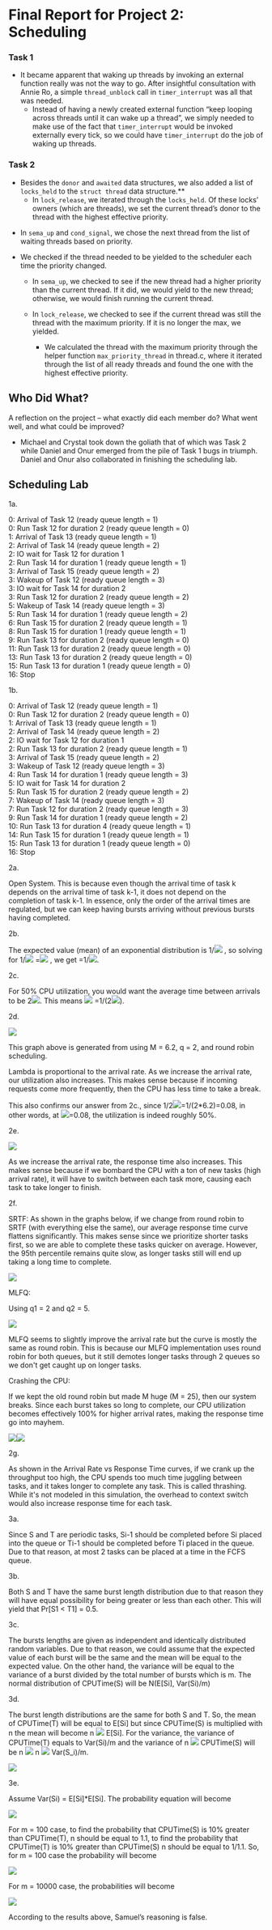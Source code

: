 
Final Report for Project 2: Scheduling
=========================================
### Task 1
*  It became apparent that waking up threads by invoking an external function really was not the way to go. After insightful consultation with Annie Ro, a simple `thread_unblock` call in `timer_interrupt` was all that was needed.
	 -  Instead of having a newly created external function “keep looping across threads until it can wake up a thread”, we simply needed to make use of the fact that `timer_interrupt` would be invoked externally every tick, so we could have `timer_interrupt` do the job of waking up threads.


### Task 2
* Besides the `donor` and `awaited` data structures, we also added a list of `locks_held` to the `struct thread` data structure.**
	* In `lock_release`, we iterated through the `locks_held`. Of these locks’ owners (which are threads), we set the current thread’s donor to the thread with the highest effective priority.
-   In `sema_up` and `cond_signal`, we chose the next thread from the list of waiting threads based on priority.

-   We checked if the thread needed to be yielded to the scheduler each time the priority changed.

	-   In `sema_up`, we checked to see if the new thread had a higher priority than the current thread. If it did, we would yield to the new thread; otherwise, we would finish running the current thread.
    
	-   In `lock_release`, we checked to see if the current thread was still the thread with the maximum priority. If it is no longer the max, we yielded.

		-   We calculated the thread with the maximum priority through the helper function `max_priority_thread` in thread.c, where it iterated through the list of all ready threads and found the one with the highest effective priority.
    

 ## Who Did What?

A reflection on the project – what exactly did each member do? What went well, and what could be improved?

-   Michael and Crystal took down the goliath that of which was Task 2 while Daniel and Onur emerged from the pile of Task 1 bugs in triumph. Daniel and Onur also collaborated in finishing the scheduling lab.


## Scheduling Lab
1a.

0: Arrival of Task 12 (ready queue length = 1)<br>
0: Run Task 12 for duration 2 (ready queue length = 0)<br>
1: Arrival of Task 13 (ready queue length = 1)<br>
2: Arrival of Task 14 (ready queue length = 2)<br>
2: IO wait for Task 12 for duration 1<br>
2: Run Task 14 for duration 1 (ready queue length = 1)<br>
3: Arrival of Task 15 (ready queue length = 2)<br>
3: Wakeup of Task 12 (ready queue length = 3)<br>
3: IO wait for Task 14 for duration 2<br>
3: Run Task 12 for duration 2 (ready queue length = 2)<br>
5: Wakeup of Task 14 (ready queue length = 3)<br>
5: Run Task 14 for duration 1 (ready queue length = 2)<br>
6: Run Task 15 for duration 2 (ready queue length = 1)<br>
8: Run Task 15 for duration 1 (ready queue length = 1)<br>
9: Run Task 13 for duration 2 (ready queue length = 0)<br>
11: Run Task 13 for duration 2 (ready queue length = 0)<br>
13: Run Task 13 for duration 2 (ready queue length = 0)<br>
15: Run Task 13 for duration 1 (ready queue length = 0)<br>
16: Stop<br>

1b.

0: Arrival of Task 12 (ready queue length = 1)<br>
0: Run Task 12 for duration 2 (ready queue length = 0)<br>
1: Arrival of Task 13 (ready queue length = 1)<br>
2: Arrival of Task 14 (ready queue length = 2)<br>
2: IO wait for Task 12 for duration 1<br>
2: Run Task 13 for duration 2 (ready queue length = 1)<br>
3: Arrival of Task 15 (ready queue length = 2)<br>
3: Wakeup of Task 12 (ready queue length = 3)<br>
4: Run Task 14 for duration 1 (ready queue length = 3)<br>
5: IO wait for Task 14 for duration 2<br>
5: Run Task 15 for duration 2 (ready queue length = 2)<br>
7: Wakeup of Task 14 (ready queue length = 3)<br>
7: Run Task 12 for duration 2 (ready queue length = 3)<br>
9: Run Task 14 for duration 1 (ready queue length = 2)<br>
10: Run Task 13 for duration 4 (ready queue length = 1)<br>
14: Run Task 15 for duration 1 (ready queue length = 1)<br>
15: Run Task 13 for duration 1 (ready queue length = 0)<br>
16: Stop<br>


2a.

Open System. This is because even though the arrival time of task k depends on the arrival time of task k-1, it does not depend on the completion of task k-1. In essence, only the order of the arrival times are regulated, but we can keep having bursts arriving without previous bursts having completed.

2b.

The expected value (mean) of an exponential distribution is 1/<img src="https://latex.codecogs.com/gif.latex?\lambda" /> , so solving for 1/<img src="https://latex.codecogs.com/gif.latex?\lambda" /> =<img src="https://latex.codecogs.com/gif.latex?M" /> , we get =1/<img src="https://latex.codecogs.com/gif.latex?M" />.

2c.

For 50% CPU utilization, you would want the average time between arrivals to be 2<img src="https://latex.codecogs.com/gif.latex?M" />. This means <img src="https://latex.codecogs.com/gif.latex?\lambda" /> =1/(2<img src="https://latex.codecogs.com/gif.latex?M" />).

2d.

![](https://lh4.googleusercontent.com/j39EHnpMu9SEjyfIVFL7Bu2ZmXIebRFbgxJnQTKhkbXH7nw168AaVv3YWRk36-IWR9Fygl4dyuMerJVkm80r1GQZAZW2bHQ67fXYHFs9CqSvzVbkxtrdd7h8otHr_pxFTnlMLFaX)

This graph above is generated from using M = 6.2, q = 2, and round robin scheduling.

Lambda is proportional to the arrival rate. As we increase the arrival rate, our utilization also increases. This makes sense because if incoming requests come more frequently, then the CPU has less time to take a break.

This also confirms our answer from 2c., since 1/2<img src="https://latex.codecogs.com/gif.latex?M" />=1/(2*6.2)=0.08, in other words, at <img src="https://latex.codecogs.com/gif.latex?\lambda" />=0.08, the utilization is indeed roughly 50%.

2e.

![](https://lh5.googleusercontent.com/lSQUiG70DBfoijjaM2k7IXGXKsddsxi9kBrC64h0QRzkxXZ7wDZWZfeskLTB9884w-RrFYODWjhl27ABxvx-Nv3zQIvNfiQOD5P-JI2xV10og55KtLV62UPypuhjFqQ_lXQL43GG)

As we increase the arrival rate, the response time also increases. This makes sense because if we bombard the CPU with a ton of new tasks (high arrival rate), it will have to switch between each task more, causing each task to take longer to finish.

  

2f.

SRTF:
As shown in the graphs below, if we change from round robin to SRTF (with everything else the same), our average response time curve flattens significantly. This makes sense since we prioritize shorter tasks first, so we are able to complete these tasks quicker on average. However, the 95th percentile remains quite slow, as longer tasks still will end up taking a long time to complete.

![](https://lh6.googleusercontent.com/FVwjRBgRPt7bT6ZV9Ve8JYfXe1P3_TCczXIObFVhLM6cqR6Fe05W91Y0lc0EBLt8uTXAIcvtiCMbAOiOPiLoF1Id5ihakAOrEUwIfa-8r3mvjKS5E9wHBzotVAbv4E_aXJyeQ8nH)

  

MLFQ:

Using q1 = 2 and q2 = 5.

![](https://lh4.googleusercontent.com/GLaMbXG134hXUeDQBFv9A8q5yG4i1B0ZnTLl9G2LPgJqDLYzVWfMynb9YnDl-0ptwrJc04gTocjKgoi-mOOhBr81pMRBmpAcw665KtWQVAyeglIPPapR5CuDQ_Sh7TiwIfC9Uv_h)

MLFQ seems to slightly improve the arrival rate but the curve is mostly the same as round robin. This is because our MLFQ implementation uses round robin for both queues, but it still demotes longer tasks through 2 queues so we don't get caught up on longer tasks.

  

Crashing the CPU:

If we kept the old round robin but made M huge (M = 25), then our system breaks. Since each burst takes so long to complete, our CPU utilization becomes effectively 100% for higher arrival rates, making the response time go into mayhem.

![](https://lh4.googleusercontent.com/y2wdHqDUJp4jFANpRippBa8Egx2TxeMi9WGz4TUExPp7o3YfTke2qXNnkwtcW8zp_UDfzdQSgd3dW6SKlsWPYuoVC_2pukPe2zggP4jjOorxgfHXrc2P4zt3AGH1SScOOMyvIZLy)![](https://lh3.googleusercontent.com/VPthBA449ZQmyKLtmCgEqPWQfwvdH2QZiU3Leo2Vlh3s8HISwPHAwOsMbcTnV8N6zoRHWz78qRbklh7k6Xt7iOkMUfPL9V-UHOOaWDwsc8EhNU8ap16HXPBqPdwpTuUp80o0AbQu)

  

2g.

As shown in the Arrival Rate vs Response Time curves, if we crank up the throughput too high, the CPU spends too much time juggling between tasks, and it takes longer to complete any task. This is called thrashing. While it's not modeled in this simulation, the overhead to context switch would also increase response time for each task.



3a.

Since S and T are periodic tasks, Si-1 should be completed before Si placed into the queue or Ti-1 should be completed before Ti placed in the queue. Due to that reason, at most 2 tasks can be placed at a time in the FCFS queue.

  

3b.

Both S and T have the same burst length distribution due to that reason they will have equal possibility for being greater or less than each other. This will yield that Pr[S1 < T1] = 0.5.

3c.

The bursts lengths are given as independent and identically distributed random variables. Due to that reason, we could assume that the expected value of each burst will be the same and the mean will be equal to the expected value. On the other hand, the variance will be equal to the variance of a burst divided by the total number of bursts which is m. The normal distribution of CPUTime(S) will be N(E[Si], Var(Si)/m)

  

3d.

The burst length distributions are the same for both S and T. So, the mean of CPUTime(T) will be equal to E[Si] but since CPUTime(S) is multiplied with n the mean will become n <img src="https://latex.codecogs.com/gif.latex?*" /> E[Si]. For the variance, the variance of CPUTime(T) equals to Var(Si)/m and the variance of n <img src="https://latex.codecogs.com/gif.latex?*" /> CPUTime(S) will be n <img src="https://latex.codecogs.com/gif.latex?*" /> n <img src="https://latex.codecogs.com/gif.latex?*" /> Var(S_i)/m.

  

![](https://lh5.googleusercontent.com/4p1e8igioJgffzEiPOG0LTJG76rqlh7ByVM8j2qp7iiEq0NA8P_a0xETNO5XXCgTnqr5jbWqDZARA7yZBb1Q3NG52I6Phv04EDwe8OOE4uwQ9b1S2hjikAf6494VI85PbXcCcxFa)

  

3e.

Assume Var(Si) = E[Si]*E[Si]. The probability equation will become

![](https://lh6.googleusercontent.com/9jBAdxI4eIdh5NCjM6WFnFSyW3DiZFdJHDgvh4NM5-_pG_gWbs1lggwUUayNKm37AnNiTZUdV5Cj3yNkUuzou7vzBCVWl7FPDvPo89y39SswK3rehpjah460AvgYZhQOtPzYYU1p)

For m = 100 case, to find the probability that CPUTime(S) is 10% greater than CPUTime(T), n should be equal to 1.1, to find the probability that CPUTime(T) is 10% greater than CPUTime(S) n should be equal to 1/1.1. So, for m = 100 case the probability will become

![](https://lh5.googleusercontent.com/cfJ9Y4R01KLX5A7G9IDs75hbUiPWU7r-A29M8icCEozLFd7as0Foh2V2-g3y9omo-dz8VpeEU1lFYtvjBzZVAvlZHWdl732dUZfz23SmNxj92FImROI1NQG582x1P9LGH7vFnm_X)

For m = 10000 case, the probabilities will become

![](https://lh5.googleusercontent.com/zBHsfEryJ5kT_Ilcel-fLAz5jT8TfbzTvjfAYjmEL-oMOg5zWIyLAeGez0Q8h95Q8hqnFXiWAUljCWxh17PcocqXa4KVxA3u4iBGnIAruhvLWW3t4zEmfVFeZre0mUFaCywwL2XU)

According to the results above, Samuel’s reasoning is false.

